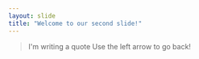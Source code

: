 ```yaml
---
layout: slide
title: "Welcome to our second slide!"
---
```

>I'm writing a quote
Use the left arrow to go back!
